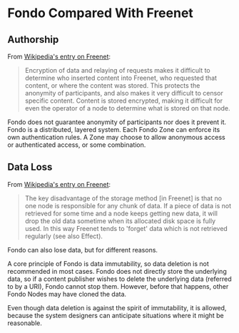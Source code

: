# Fondo Compared With Freenet

## Authorship

From [Wikipedia's entry on Freenet][WF]:

> Encryption of data and relaying of requests makes it difficult to determine
> who inserted content into Freenet, who requested that content, or where the
> content was stored. This protects the anonymity of participants, and also
> makes it very difficult to censor specific content. Content is stored
> encrypted, making it difficult for even the operator of a node to determine
> what is stored on that node.

Fondo does not guarantee anonymity of participants nor does it prevent it. Fondo
is a distributed, layered system. Each Fondo Zone can enforce its own
authentication rules. A Zone may choose to allow anonymous access or
authenticated access, or some combination.

## Data Loss

From [Wikipedia's entry on Freenet][WF]:

> The key disadvantage of the storage method [in Freenet] is that no one node is
> responsible for any chunk of data. If a piece of data is not retrieved for
> some time and a node keeps getting new data, it will drop the old data
> sometime when its allocated disk space is fully used. In this way Freenet
> tends to 'forget' data which is not retrieved regularly (see also Effect).

Fondo can also lose data, but for different reasons.

A core principle of Fondo is data immutability, so data deletion is not
recommended in most cases. Fondo does not directly store the underlying data, so
if a content publisher wishes to delete the underlying data (referred to by a
URI), Fondo cannot stop them. However, before that happens, other Fondo Nodes
may have cloned the data.

Even though data deletion is against the spirit of immutability, it is allowed,
because the system designers can anticipate situations where it might be
reasonable.

[WF]: https://en.wikipedia.org/wiki/Freenet
